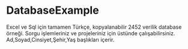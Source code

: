 # DatabaseExample
Excel ve Sql için tamamen Türkçe, kopyalanabilir 2452 verilik database örneği. Sorgu işlemleriniz ve projeleriniz için üstünde çalışabilirsiniz. Ad,Soyad,Cinsiyet,Şehir,Yaş başlıkları içerir.

